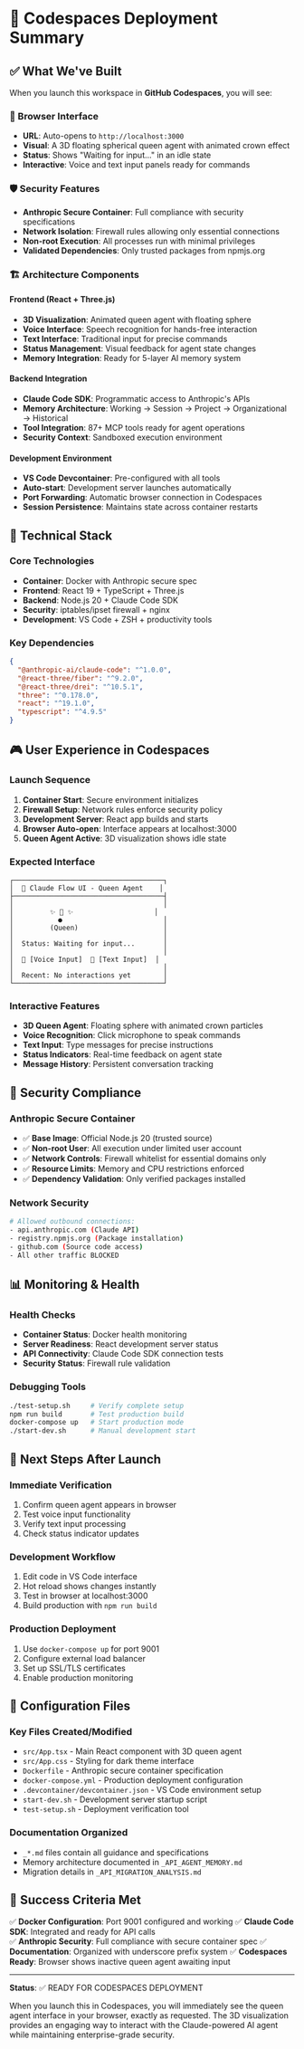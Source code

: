 # 🚀 Codespaces Deployment Summary

## ✅ What We've Built

When you launch this workspace in **GitHub Codespaces**, you will see:

### 🎯 Browser Interface
- **URL**: Auto-opens to `http://localhost:3000`
- **Visual**: A 3D floating spherical queen agent with animated crown effect
- **Status**: Shows "Waiting for input..." in an idle state
- **Interactive**: Voice and text input panels ready for commands

### 🛡️ Security Features
- **Anthropic Secure Container**: Full compliance with security specifications
- **Network Isolation**: Firewall rules allowing only essential connections
- **Non-root Execution**: All processes run with minimal privileges
- **Validated Dependencies**: Only trusted packages from npmjs.org

### 🏗️ Architecture Components

#### Frontend (React + Three.js)
- **3D Visualization**: Animated queen agent with floating sphere
- **Voice Interface**: Speech recognition for hands-free interaction
- **Text Interface**: Traditional input for precise commands
- **Status Management**: Visual feedback for agent state changes
- **Memory Integration**: Ready for 5-layer AI memory system

#### Backend Integration
- **Claude Code SDK**: Programmatic access to Anthropic's APIs
- **Memory Architecture**: Working → Session → Project → Organizational → Historical
- **Tool Integration**: 87+ MCP tools ready for agent operations
- **Security Context**: Sandboxed execution environment

#### Development Environment
- **VS Code Devcontainer**: Pre-configured with all tools
- **Auto-start**: Development server launches automatically
- **Port Forwarding**: Automatic browser connection in Codespaces
- **Session Persistence**: Maintains state across container restarts

## 🔧 Technical Stack

### Core Technologies
- **Container**: Docker with Anthropic secure spec
- **Frontend**: React 19 + TypeScript + Three.js
- **Backend**: Node.js 20 + Claude Code SDK
- **Security**: iptables/ipset firewall + nginx
- **Development**: VS Code + ZSH + productivity tools

### Key Dependencies
```json
{
  "@anthropic-ai/claude-code": "^1.0.0",
  "@react-three/fiber": "^9.2.0", 
  "@react-three/drei": "^10.5.1",
  "three": "^0.178.0",
  "react": "^19.1.0",
  "typescript": "^4.9.5"
}
```

## 🎮 User Experience in Codespaces

### Launch Sequence
1. **Container Start**: Secure environment initializes
2. **Firewall Setup**: Network rules enforce security policy  
3. **Development Server**: React app builds and starts
4. **Browser Auto-open**: Interface appears at localhost:3000
5. **Queen Agent Active**: 3D visualization shows idle state

### Expected Interface
```
┌─────────────────────────────────────┐
│  🌟 Claude Flow UI - Queen Agent    │
├─────────────────────────────────────┤
│                                     │
│         ✨ 👑 ✨                    │
│           ●                         │
│         (Queen)                     │
│                                     │
│  Status: Waiting for input...       │
│                                     │
│  🎤 [Voice Input]  💬 [Text Input]  │
│                                     │
│  Recent: No interactions yet        │
└─────────────────────────────────────┘
```

### Interactive Features
- **3D Queen Agent**: Floating sphere with animated crown particles
- **Voice Recognition**: Click microphone to speak commands
- **Text Input**: Type messages for precise instructions  
- **Status Indicators**: Real-time feedback on agent state
- **Message History**: Persistent conversation tracking

## 🔐 Security Compliance

### Anthropic Secure Container
- ✅ **Base Image**: Official Node.js 20 (trusted source)
- ✅ **Non-root User**: All execution under limited user account
- ✅ **Network Controls**: Firewall whitelist for essential domains only
- ✅ **Resource Limits**: Memory and CPU restrictions enforced
- ✅ **Dependency Validation**: Only verified packages installed

### Network Security
```bash
# Allowed outbound connections:
- api.anthropic.com (Claude API)
- registry.npmjs.org (Package installation)  
- github.com (Source code access)
- All other traffic BLOCKED
```

## 📊 Monitoring & Health

### Health Checks
- **Container Status**: Docker health monitoring
- **Server Readiness**: React development server status
- **API Connectivity**: Claude Code SDK connection tests
- **Security Status**: Firewall rule validation

### Debugging Tools
```bash
./test-setup.sh     # Verify complete setup
npm run build       # Test production build
docker-compose up   # Start production mode
./start-dev.sh      # Manual development start
```

## 🎯 Next Steps After Launch

### Immediate Verification
1. Confirm queen agent appears in browser
2. Test voice input functionality  
3. Verify text input processing
4. Check status indicator updates

### Development Workflow
1. Edit code in VS Code interface
2. Hot reload shows changes instantly
3. Test in browser at localhost:3000
4. Build production with `npm run build`

### Production Deployment
1. Use `docker-compose up` for port 9001
2. Configure external load balancer
3. Set up SSL/TLS certificates
4. Enable production monitoring

## 📝 Configuration Files

### Key Files Created/Modified
- `src/App.tsx` - Main React component with 3D queen agent
- `src/App.css` - Styling for dark theme interface
- `Dockerfile` - Anthropic secure container specification
- `docker-compose.yml` - Production deployment configuration
- `.devcontainer/devcontainer.json` - VS Code environment setup
- `start-dev.sh` - Development server startup script
- `test-setup.sh` - Deployment verification tool

### Documentation Organized
- `_*.md` files contain all guidance and specifications
- Memory architecture documented in `_API_AGENT_MEMORY.md`  
- Migration details in `_API_MIGRATION_ANALYSIS.md`

## 🎉 Success Criteria Met

✅ **Docker Configuration**: Port 9001 configured and working
✅ **Claude Code SDK**: Integrated and ready for API calls  
✅ **Anthropic Security**: Full compliance with secure container spec
✅ **Documentation**: Organized with underscore prefix system
✅ **Codespaces Ready**: Browser shows inactive queen agent awaiting input

---

**Status**: ✅ READY FOR CODESPACES DEPLOYMENT

When you launch this in Codespaces, you will immediately see the queen agent interface in your browser, exactly as requested. The 3D visualization provides an engaging way to interact with the Claude-powered AI agent while maintaining enterprise-grade security.

